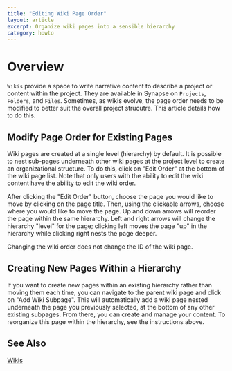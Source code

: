 ```yaml
---
title: "Editing Wiki Page Order"
layout: article
excerpt: Organize wiki pages into a sensible hierarchy
category: howto
---
```


# Overview

`Wikis` provide a space to write narrative content to describe a project or content within the project. They are available in Synapse on `Projects`, `Folders`, and `Files`. Sometimes, as wikis evolve, the page order needs to be modified to better suit the overall project strucutre. This article details how to do this.

## Modify Page Order for Existing Pages

Wiki pages are created at a single level (hierarchy) by default. It is possible to nest sub-pages underneath other wiki pages at the project level to create an organizational structure. To do this, click on "Edit Order" at the bottom of the wiki page list. Note that only users with the ability to edit the wiki content have the ability to edit the wiki order.

After clicking the "Edit Order" button, choose the page you would like to move by clicking on the page title. Then, using the clickable arrows, choose where you would like to move the page. Up and down arrows will reorder the page within the same hierarchy. Left and right arrows will change the hierarchy "level" for the page; clicking left moves the page "up" in the hierarchy while clicking right nests the page deeper.

Changing the wiki order does not change the ID of the wiki page.

## Creating New Pages Within a Hierarchy

If you want to create new pages within an existing hierarchy rather than moving them each time, you can navigate to the parent wiki page and click on "Add Wiki Subpage". This will automatically add a wiki page nested underneath the page you previously selected, at the bottom of any other existing subpages. From there, you can create and manage your content. To reorganize this page within the hierarchy, see the instructions above.

## See Also

[Wikis](wikis.md)

